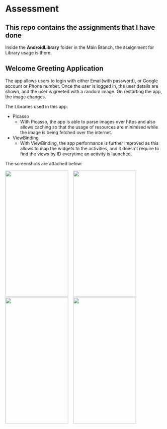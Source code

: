# Assessment
## This repo contains the assignments that I have done

Inside the **AndroidLibrary** folder in the Main Branch, the assignment for Library usage is there.

## Welcome Greeting Application

The app allows users to login with either Email(with password), or Google account or Phone number.
Once the user is logged in, the user details are shown, and the user is greeted with a random image. On restarting the app, the image changes.

The Libraries used in this app:
- Picasso
  - With Picasso, the app is able to parse images over https and also allows caching so that the usage of resources are minimised while the image is being fetched over the internet.
- ViewBinding
  - With ViewBinding, the app performance is further improved as this allows to map the widgets to the activities, and it doesn't require to find the views by ID everytime an activity is launched.


The screenshots are attached below:

<img src="https://user-images.githubusercontent.com/50767716/120183435-4f055b00-c22d-11eb-93d3-ff391af2a0ee.png" width="200" height="400"/>&nbsp;&nbsp;&nbsp;&nbsp;<img src="https://user-images.githubusercontent.com/50767716/120183439-50368800-c22d-11eb-9427-2dc22ea58b90.png" width="200" height="400"/>
<br />
<img src="https://user-images.githubusercontent.com/50767716/120183443-5167b500-c22d-11eb-9c91-261fc0700ed4.png" width="200" height="400"/>&nbsp;&nbsp;&nbsp;&nbsp;<img src="https://user-images.githubusercontent.com/50767716/120183444-52004b80-c22d-11eb-93f5-e4b5ddd4dd0d.png" width="200" height="400"/>


